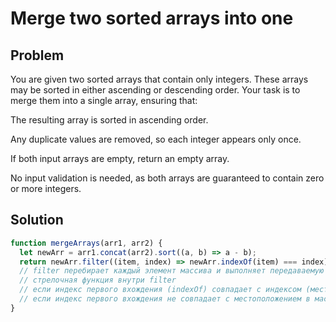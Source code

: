 # Merge two sorted arrays into one

## Problem
You are given two sorted arrays that contain only integers. These arrays may be sorted in either ascending or descending order. Your task is to merge them into a single array, ensuring that:

The resulting array is sorted in ascending order.

Any duplicate values are removed, so each integer appears only once.

If both input arrays are empty, return an empty array.

No input validation is needed, as both arrays are guaranteed to contain zero or more integers.

## Solution
```javascript
function mergeArrays(arr1, arr2) {
  let newArr = arr1.concat(arr2).sort((a, b) => a - b);
  return newArr.filter((item, index) => newArr.indexOf(item) === index);
  // filter перебирает каждый элемент массива и выполняет передаваемую функцию
  // стрелочная функция внутри filter
  // если индекс первого вхождения (indexOf) совпадает с индексом (местоположением) в массиве - все норм
  // если индекс первого вхождения не совпадает с местоположением в массиве - убирается фильтром
}
```
